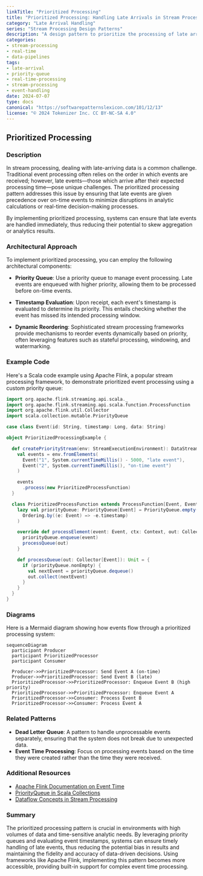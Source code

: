 ```yaml
---
linkTitle: "Prioritized Processing"
title: "Prioritized Processing: Handling Late Arrivals in Stream Processing"
category: "Late Arrival Handling"
series: "Stream Processing Design Patterns"
description: "A design pattern to prioritize the processing of late arriving events in stream processing applications to minimize their impact on results."
categories:
- stream-processing
- real-time
- data-pipelines
tags:
- late-arrival
- priority-queue
- real-time-processing
- stream-processing
- event-handling
date: 2024-07-07
type: docs
canonical: "https://softwarepatternslexicon.com/101/12/13"
license: "© 2024 Tokenizer Inc. CC BY-NC-SA 4.0"
---
```


## Prioritized Processing

### Description

In stream processing, dealing with late-arriving data is a common challenge. Traditional event processing often relies on the order in which events are received; however, late events—those which arrive after their expected processing time—pose unique challenges. The prioritized processing pattern addresses this issue by ensuring that late events are given precedence over on-time events to minimize disruptions in analytic calculations or real-time decision-making processes.

By implementing prioritized processing, systems can ensure that late events are handled immediately, thus reducing their potential to skew aggregation or analytics results.

### Architectural Approach

To implement prioritized processing, you can employ the following architectural components:

- **Priority Queue**: Use a priority queue to manage event processing. Late events are enqueued with higher priority, allowing them to be processed before on-time events.
  
- **Timestamp Evaluation**: Upon receipt, each event's timestamp is evaluated to determine its priority. This entails checking whether the event has missed its intended processing window.

- **Dynamic Reordering**: Sophisticated stream processing frameworks provide mechanisms to reorder events dynamically based on priority, often leveraging features such as stateful processing, windowing, and watermarking.

### Example Code

Here's a Scala code example using Apache Flink, a popular stream processing framework, to demonstrate prioritized event processing using a custom priority queue:

```scala
import org.apache.flink.streaming.api.scala._
import org.apache.flink.streaming.api.scala.function.ProcessFunction
import org.apache.flink.util.Collector
import scala.collection.mutable.PriorityQueue

case class Event(id: String, timestamp: Long, data: String)

object PrioritizedProcessingExample {

  def createPriorityStream(env: StreamExecutionEnvironment): DataStream[Event] = {
    val events = env.fromElements(
      Event("1", System.currentTimeMillis() - 5000, "late event"),
      Event("2", System.currentTimeMillis(), "on-time event")
    )

    events
      .process(new PrioritizedProcessFunction)
  }

  class PrioritizedProcessFunction extends ProcessFunction[Event, Event] {
    lazy val priorityQueue: PriorityQueue[Event] = PriorityQueue.empty(
      Ordering.by((e: Event) => -e.timestamp)
    )

    override def processElement(event: Event, ctx: Context, out: Collector[Event]): Unit = {
      priorityQueue.enqueue(event)
      processQueue(out)
    }

    def processQueue(out: Collector[Event]): Unit = {
      if (priorityQueue.nonEmpty) {
        val nextEvent = priorityQueue.dequeue()
        out.collect(nextEvent)
      }
    }
  }
}
```

### Diagrams

Here is a Mermaid diagram showing how events flow through a prioritized processing system:

```mermaid
sequenceDiagram
  participant Producer
  participant PrioritizedProcessor
  participant Consumer

  Producer->>PrioritizedProcessor: Send Event A (on-time)
  Producer->>PrioritizedProcessor: Send Event B (late)
  PrioritizedProcessor->>PrioritizedProcessor: Enqueue Event B (high priority)
  PrioritizedProcessor->>PrioritizedProcessor: Enqueue Event A
  PrioritizedProcessor->>Consumer: Process Event B
  PrioritizedProcessor->>Consumer: Process Event A
```

### Related Patterns

- **Dead Letter Queue**: A pattern to handle unprocessable events separately, ensuring that the system does not break due to unexpected data.
- **Event Time Processing**: Focus on processing events based on the time they were created rather than the time they were received.

### Additional Resources

- [Apache Flink Documentation on Event Time](https://flink.apache.org/)
- [PriorityQueue in Scala Collections](https://docs.scala-lang.org/overviews/collections-2.13/priority-queue.html)
- [Dataflow Concepts in Stream Processing](https://dataflow.cloud.google.com/)

### Summary

The prioritized processing pattern is crucial in environments with high volumes of data and time-sensitive analytic needs. By leveraging priority queues and evaluating event timestamps, systems can ensure timely handling of late events, thus reducing the potential bias in results and maintaining the fidelity and accuracy of data-driven decisions. Using frameworks like Apache Flink, implementing this pattern becomes more accessible, providing built-in support for complex event time processing.
